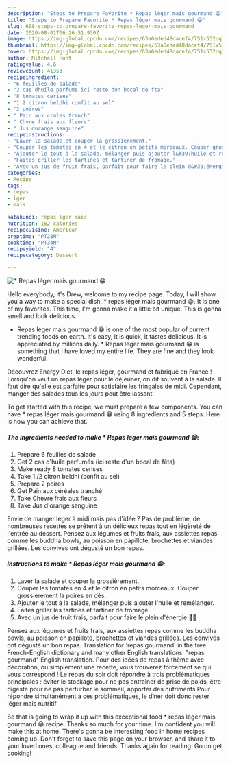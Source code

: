 ```yaml
---
description: "Steps to Prepare Favorite * Repas léger mais gourmand 😁"
title: "Steps to Prepare Favorite * Repas léger mais gourmand 😁"
slug: 608-steps-to-prepare-favorite-repas-leger-mais-gourmand
date: 2020-08-01T06:26:51.930Z
image: https://img-global.cpcdn.com/recipes/63a6eded48dacef4/751x532cq70/repas-leger-mais-gourmand-😁-photo-principale-de-la-recette.jpg
thumbnail: https://img-global.cpcdn.com/recipes/63a6eded48dacef4/751x532cq70/repas-leger-mais-gourmand-😁-photo-principale-de-la-recette.jpg
cover: https://img-global.cpcdn.com/recipes/63a6eded48dacef4/751x532cq70/repas-leger-mais-gourmand-😁-photo-principale-de-la-recette.jpg
author: Mitchell Hunt
ratingvalue: 4.6
reviewcount: 41353
recipeingredient:
- "6 feuilles de salade"
- "2 cas dhuile parfums ici reste dun bocal de fta"
- "8 tomates cerises"
- "1 2 citron beldhi confit au sel"
- "2 poires"
- " Pain aux crales tranch"
- " Chvre frais aux fleurs"
- " Jus dorange sanguine"
recipeinstructions:
- "Laver la salade et couper la grossièrement."
- "Couper les tomates en 4 et le citron en petits morceaux. Couper grossièrement la poires en dés."
- "Ajouter le tout à la salade, mélanger puis ajouter l&#39;huile et remélanger."
- "Faites griller les tartines et tartiner de fromage."
- "Avec un jus de fruit frais, parfait pour faire le plein d&#39;énergie 🙏💪"
categories:
- Recipe
tags:
- repas
- lger
- mais

katakunci: repas lger mais 
nutrition: 162 calories
recipecuisine: American
preptime: "PT28M"
cooktime: "PT34M"
recipeyield: "4"
recipecategory: Dessert

---
```



![* Repas léger mais gourmand 😁](https://img-global.cpcdn.com/recipes/63a6eded48dacef4/751x532cq70/repas-leger-mais-gourmand-😁-photo-principale-de-la-recette.jpg)

Hello everybody, it's Drew, welcome to my recipe page. Today, I will show you a way to make a special dish, * repas léger mais gourmand 😁. It is one of my favorites. This time, I'm gonna make it a little bit unique. This is gonna smell and look delicious.

* Repas léger mais gourmand 😁 is one of the most popular of current trending foods on earth. It's easy, it is quick, it tastes delicious. It is appreciated by millions daily. * Repas léger mais gourmand 😁 is something that I have loved my entire life. They are fine and they look wonderful.

Découvrez Energy Diet, le repas léger, gourmand et fabriqué en France ! Lorsqu&#39;on veut un repas léger pour le déjeuner, on dit souvent à la salade. Il faut dire qu&#39;elle est parfaite pour satisfaire les fringales de midi. Cependant, manger des salades tous les jours peut être lassant.


To get started with this recipe, we must prepare a few components. You can have * repas léger mais gourmand 😁 using 8 ingredients and 5 steps. Here is how you can achieve that.

<!--inarticleads1-->

##### The ingredients needed to make * Repas léger mais gourmand 😁:

1. Prepare 6 feuilles de salade
1. Get 2 cas d&#39;huile parfumés (ici reste d&#39;un bocal de fêta)
1. Make ready 8 tomates cerises
1. Take 1 /2 citron beldhi (confit au sel)
1. Prepare 2 poires
1. Get  Pain aux céréales tranché
1. Take  Chèvre frais aux fleurs
1. Take  Jus d&#39;orange sanguine


Envie de manger léger à midi mais pas d&#39;idée ? Pas de problème, de nombreuses recettes se prêtent à un délicieux repas tout en légèreté de l&#39;entrée au dessert. Pensez aux légumes et fruits frais, aux assiettes repas comme les buddha bowls, au poisson en papillote, brochettes et viandes grillées. Les convives ont dégusté un bon repas. 

<!--inarticleads2-->

##### Instructions to make * Repas léger mais gourmand 😁:

1. Laver la salade et couper la grossièrement.
1. Couper les tomates en 4 et le citron en petits morceaux. Couper grossièrement la poires en dés.
1. Ajouter le tout à la salade, mélanger puis ajouter l&#39;huile et remélanger.
1. Faites griller les tartines et tartiner de fromage.
1. Avec un jus de fruit frais, parfait pour faire le plein d&#39;énergie 🙏💪


Pensez aux légumes et fruits frais, aux assiettes repas comme les buddha bowls, au poisson en papillote, brochettes et viandes grillées. Les convives ont dégusté un bon repas. Translation for &#39;repas gourmand&#39; in the free French-English dictionary and many other English translations. &#34;repas gourmand&#34; English translation. Pour des idées de repas à thème avec décoration, ou simplement une recette, vous trouverez forcement se qui vous correspond ! Le repas du soir doit répondre à trois problématiques principales : éviter le stockage pour ne pas entraîner de prise de poids, être digeste pour ne pas perturber le sommeil, apporter des nutriments Pour répondre simultanément à ces problématiques, le dîner doit donc rester léger mais nutritif. 

So that is going to wrap it up with this exceptional food * repas léger mais gourmand 😁 recipe. Thanks so much for your time. I'm confident you will make this at home. There's gonna be interesting food in home recipes coming up. Don't forget to save this page on your browser, and share it to your loved ones, colleague and friends. Thanks again for reading. Go on get cooking!
